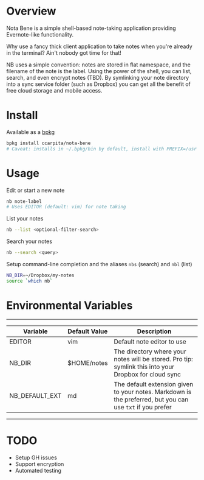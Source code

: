 # Overview

Nota Bene is a simple shell-based note-taking application providing Evernote-like functionality.

Why use a fancy thick client application to take notes when you're already in the terminal?  Ain't nobody got time for that!

NB uses a simple convention: notes are stored in flat namespace, and the filename of the note is the label.  Using the power of the shell, you can list, search, and even encrypt notes (TBD).  By symlinking your note directory into a sync service folder (such as Dropbox) you can get all the benefit of free cloud storage and mobile access.

# Install

Available as a [bpkg](http://www.bpkg.io/)
```sh
bpkg install ccarpita/nota-bene
# Caveat: installs in ~/.bpkg/bin by default, install with PREFIX=/usr to install globally
```

# Usage

Edit or start a new note

```sh
nb note-label
# Uses EDITOR (default: vim) for note taking
```

List your notes
```sh
nb --list <optional-filter-search>
```

Search your notes
```sh
nb --search <query>
```

Setup command-line completion and the aliases `nbs` (search) and `nbl` (list)
```sh
NB_DIR=~/Dropbox/my-notes
source `which nb`
```

# Environmental Variables

------------------------------------------
| Variable | Default Value | Description |
| -------- | ------------- | ----------- |
| EDITOR | vim | Default note editor to use |
| NB_DIR | $HOME/notes | The directory where your notes will be stored.  Pro tip: symlink this into your Dropbox for cloud sync |
| NB_DEFAULT_EXT | md  | The default extension given to your notes.  Markdown is the preferred, but you can use `txt` if you prefer |
------------------------------------------

# TODO

* Setup GH issues
* Support encryption
* Automated testing

